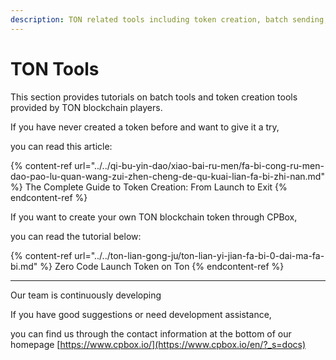 ```yaml
---
description: TON related tools including token creation, batch sending, and other utilities
---
```


# TON Tools

This section provides tutorials on batch tools and token creation tools provided by TON blockchain players.

If you have never created a token before and want to give it a try,

you can read this article:

{% content-ref url="../../qi-bu-yin-dao/xiao-bai-ru-men/fa-bi-cong-ru-men-dao-pao-lu-quan-wang-zui-zhen-cheng-de-qu-kuai-lian-fa-bi-zhi-nan.md" %}
The Complete Guide to Token Creation: From Launch to Exit
{% endcontent-ref %}

If you want to create your own TON blockchain token through CPBox,

you can read the tutorial below:

{% content-ref url="../../ton-lian-gong-ju/ton-lian-yi-jian-fa-bi-0-dai-ma-fa-bi.md" %}
Zero Code Launch Token on Ton
{% endcontent-ref %}

***

Our team is continuously developing

If you have good suggestions or need development assistance,

you can find us through the contact information at the bottom of our homepage [https://www.cpbox.io/](https://www.cpbox.io/en/?_s=docs)
